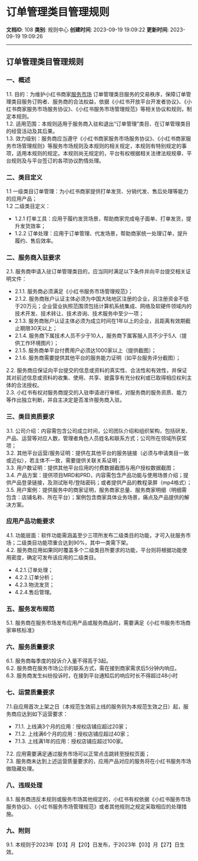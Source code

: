 # 订单管理类目管理规则

**文档ID**: 108
**类别**: 规则中心
**创建时间**: 2023-09-19 19:09:22
**更新时间**: 2023-09-19 19:09:26

---

## 订单管理类目管理规则

### 一、概述

1.1. 目的：为维护小红书商家[服务市场](https://fuwu.xiaohongshu.com/) 订单管理类目服务的交易秩序，保障订单管理类目服务订购者、服务商的合法权益，依据《小红书开放平台开发者协议》、《小红书商家服务市场服务协议》、《小红书服务市场管理规范》等相关协议和规则，制定本规则。  
1.2. 适用范围：本规则适用于服务商入驻和退出“订单管理”类目、在订单管理类目的经营活动及其后果。  
1.3. 效力级别：服务商应当遵守《小红书商家服务市场服务协议》、《小红书商家服务市场管理规则》等服务市场规则及本规则的相关规定，本规则有特别规定的事项，适用本规则的规定。本规则尚无规定的，平台有权根据相关法律法规规章、平台规则及与平台签订的各项协议酌情处理。

### 二、类目定义

1.1 一级类目订单管理：为小红书商家提供打单发货、分销代发、售后处理等能力的应用产品；  
1.2 二级类目定义：

* 1.2.1 打单工具：应用于履约发货场景，帮助商家完成电子面单、打单发货，提升发货效率；
* 1.2.2 订单处理：应用于订单管理、代发场景，帮助商家统一处理订单，提升履约、售后效率。

### 二、服务商入驻要求

2.1. 服务商申请入驻订单管理类目的，应当同时满足以下条件并向平台提交相关证明文件：

* 2.1.1. 服务商必须满足《小红书服务市场管理规范》；
* 2.1.2. 服务商账户认证主体必须为中国大陆地区注册的企业，且注册资金不低于20万元；企业营业执照范围须包括计算机系统集成、网络及软硬件领域内的技术开发、技术转让、技术咨询、技术服务中至少一项；
* 2.1.3. 服务商账户认证主体必须为成立时间在1年以上的企业，且距离有效期截止期限30天以上；
* 2.1.4. 服务商下属技术人员不少于10人，服务商下属客服人员不少于5人（提供工作环境图片）；
* 2.1.5. 服务商单平台付费用户必须达1000家以上（提供截图）；
* 2.1.6. 服务商需要提供其他平台的服务能力证明（如平台服务评分截图）；

2.2. 服务商应保证向平台提交的信息或资料的真实性、合法性和有效性，并保证其对前述信息或资料的收集、使用、共享、披露享有充分权利或已取得相应权利主体的合法授权。  
2.3. 小红书有权对服务商提交的入驻申请进行审核，对服务商的服务资质、能力等作出独立判断，并自主决定是否准许服务商入驻。

### 三、类目资质要求

3.1. 公司介绍：内容需包含公司成立时间，公司团队介绍和组织架构，包括研发、产品、运营等对应人数，管理者角色人员姓名和联系方式；公司所在领域所获奖项；  
3.2. 其他平台运营/服务证明：提供在其他平台的服务链接（必须与申请类目一致或近似），若主体不一致，需要提供关联关系证明；  
3.3. 用户数证明：提供其他平台应用的付费数据截图与用户授权数据截图；  
3.4. 产品方案：提供项目MRD和PRD，内容需包含产品功能与使用场景介绍；提供产品登录链接，及测试账号/登陆密码；或者提供产品的教程录屏（mp4格式）；  
3.5. 用户案例：提供服务中的商家证明，服务商家总量、服务商家明细（明细需包含：店铺名称、所在平台）；案例包含商家具体业务场景，痛点及产品提供的解决方案。

### 应用产品功能要求

4.1. 功能层面：软件功能需涵盖至少三项所发布二级类目的功能，才可入驻服务市场；二级类目功能项重合达到90%，其中一类需下架。  
4.2. 服务商应用如果同时覆盖多个二级类目所要求的功能，平台则将根据功能使用密度，确定可发布该应用的二级类目。

* 4.2.1.订单处理；
* 4.2.2.订单分析；
* 4.2.3.物流发货；
* 4.2.4.售后管理。

### 五、服务发布规范

5.1. 服务商在服务市场发布应用产品或服务商品时，需要满足《小红书服务市场商家审核标准》

### 六、服务质量要求

6.1. 服务商每季度的投诉介入量不得高于3起。  
6.2. 服务商在服务市场公示的联系方式，需在接到商家需求后5分钟内响应。  
6.3. 服务商发生纠纷投诉时，在接到平台通知后的响应时长不得超过48小时

### 七、运营质量要求

7.1.自应用首次上架之日（本规范生效前上线的服务则为本规范生效之日）起，服务商应达到如下运营要求：

* 7.1.1. 上线满3个月的应用：授权店铺应超过20家；
* 7.1.2. 上线满6个月的应用：授权店铺应超过40家；
* 7.1.3. 上线满1年的应用：授权店铺应超过100家。

7.2. 应用需要满足通过服务市场可以正常点击跳转至授权页面；  
7.3. 服务商未达到上述运营质量要求的，应用产品对应的服务将在小红书服务市场做隐藏处理。

### 八、违规处理

8.1. 服务商违反本规则或服务市场其他规定的，小红书有权依据《小红书服务市场服务协议》、《小红书服务市场管理规范》或者其他规则之规定采取相应的处理措施。

### 九、附则

9.1. 本规则于2023年【03】月【20】日发布，于2023年【03】月【27】日生效。